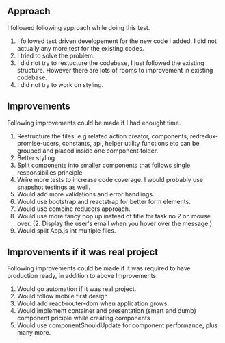 ## Approach
I followed following approach while doing this test.

1. I followed test driven developement for the new code I added. I did not actually any more test for the existing codes.
2. I tried to solve the problem.
3. I did not try to restucture the codebase, I just followed the existing structure. However there are lots of rooms to improvement in existing codebase.
4. I did not try to work on styling.


## Improvements
Following improvements could be made if I had enought time.

1. Restructure the files. e.g related action creator, components, redredux-promise-ucers, constants, api, helper utility functions etc can be grouped and placed inside one component folder.
2. Better styling
3. Split components into smaller components that follows single responsibilies principle
4. Wrire more tests to increase code coverage. I would probably use snapshot testings as well.
5. Would add more validations and error handlings.
6. Would use bootstrap and reactstrap for better form elements.
7. Would use combine reducers approach.
8. Would use more fancy pop up instead of title for task no 2 on mouse over. (2. Display the user's email when you hover over the message.)
9. Would split App.js int multiple files.

## Improvements if it was real project
Following improvements could be made if it was required to have production ready, in addition to above Improvements.

1. Would go automation if it was real project.
2. Would follow mobile first design
3. Would add react-router-dom when application grows.
4. Would implement container and presentation (smart and dumb) component priciple while creating components
5. Would use componentShouldUpdate for component performance,
plus many more.
